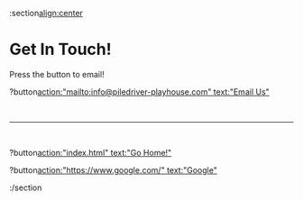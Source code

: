 :section[align:center](#contact)

# Get In Touch!

Press the button to email!

?button[action:"mailto:info@piledriver-playhouse.com" text:"Email Us"](#emailButton)

<br>

---

<br>

?button[action:"index.html" text:"Go Home!"](#home-btn)

?button[action:"https://www.google.com/" text:"Google"](#google-btn)

:/section
